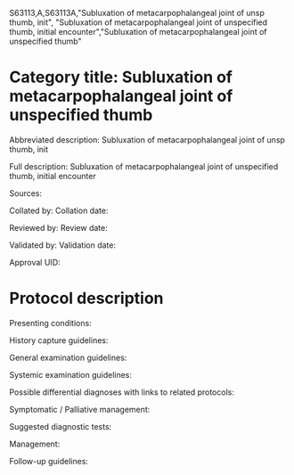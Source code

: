 S63113,A,S63113A,"Subluxation of metacarpophalangeal joint of unsp thumb, init", "Subluxation of metacarpophalangeal joint of unspecified thumb, initial encounter","Subluxation of metacarpophalangeal joint of unspecified thumb"
# Category title: Subluxation of metacarpophalangeal joint of unspecified thumb

Abbreviated description: Subluxation of metacarpophalangeal joint of unsp thumb, init

Full description: Subluxation of metacarpophalangeal joint of unspecified thumb, initial encounter

Sources:

Collated by:
Collation date:

Reviewed by:
Review date:

Validated by:
Validation date:

Approval UID:

# Protocol description

Presenting conditions:

History capture guidelines:

General examination guidelines:

Systemic examination guidelines:

Possible differential diagnoses with links to related protocols:

Symptomatic / Palliative management:

Suggested diagnostic tests:

Management:

Follow-up guidelines:
